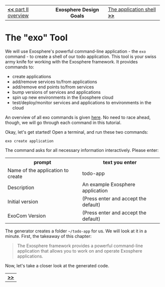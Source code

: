 <table>
  <tr>
    <td><a href="readme.md"><b>&lt;&lt;</b> part II overview</a></td>
    <th>Exosphere Design Goals</th>
    <td><a href="02_app_config.md">The application shell <b>&gt;&gt;</b></a></td>
  </tr>
</table>


# The "exo" Tool

We will use Exosphere's powerful command-line application -
the `exo` command -
to create a shell of our todo application.
This tool is your swiss army knife for working with the Exosphere framework.
It provides commands to:
* create applications
* add/remove services to/from applications
* add/remove end points to/from services
* bump versions of services and applications
* spin up new environments in the Exosphere cloud
* test/deploy/monitor services and applications to environments in the cloud

An overview of all exo commands is given [here](../../../scaffolding.md).
No need to race ahead, though,
we will go through each command in this tutorial.

Okay, let's get started!
Open a terminal, and run these two commands:

<a class="tutorialRunner_runConsoleCommand">

```
exo create application
```

The command asks for all necessary information interactively.
Please enter:

<table>
  <tr>
    <th>prompt</th>
    <th>text you enter</th>
  </tr>
  <tr>
    <td>Name of the application to create</td>
    <td>todo-app</td>
  </tr>
  <tr>
    <td>Description</td>
    <td>An example Exosphere application</td>
  </tr>
  <tr>
    <td>Initial version</td>
    <td>(Press enter and accept the default)</td>
  </tr>
    <tr>
    <td>ExoCom Version</td>
    <td>(Press enter and accept the default)</td>
  </tr>
</table>

</a>

The generator creates a folder `~/todo-app` for us.
We will look at it in a minute.
First, the takeaway of this chapter:

> The Exosphere framework provides a powerful command-line application
> that allows you to work on and operate Exosphere applications.

Now, let's take a closer look at the generated code.


<table>
  <tr>
    <td><a href="02_app_config.md"><b>&gt;&gt;</b></td>
  </tr>
</table>
